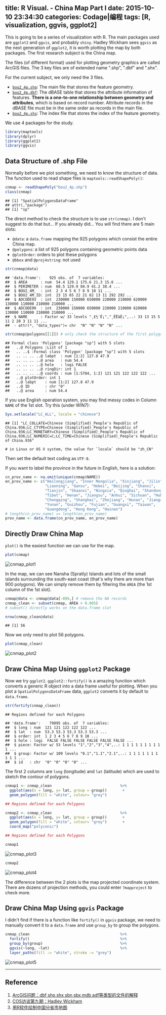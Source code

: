 title: R Visual. - China Map Part I
date: 2015-10-10 23:34:30
categories: Codage|编程
tags: [R, visualization, ggvis, ggplot2]
---

This is going to be a series of visualization with R. The main packages used are `ggplot2` and `ggvis`, and probably `shiny`. Hadley Wickham sees `ggvis` as the next generation of `ggplot2`, it is worth plotting the map by both packages. The first research subject is the China map.

The files (of different format) used for plotting geometry graphics are called ArcGIS files. The 3 key files are of extended name ".shp", ".dbf" and ".shx".

<!-- more -->

For the current subject, we only need the 3 files.

-   [`bou2_4p.shp`](http://note.youdao.com/share/?id=1d7447acad7976a355d795f1dea6abbf&type=note): The main file that stores the feature geometry.
-   [`bou2_4p.dbf`](http://note.youdao.com/share/?id=ea75b3342d26a4b93def35635899d8dd&type=note): The dBASE table that stores the attribute information of features. **There is a one-to-one relationship between geometry and attributes**, which is based on record number. Attribute records in the dBASE file must be in the same order as records in the main file.
-   [`bou2_4p.shx`](http://note.youdao.com/share/?id=3d1e0c02ab9cde35125880a6e440e9c2&type=note): The index file that stores the index of the feature geometry.

We use 4 packages for the study.

``` r
library(maptools)
library(dplyr)
library(ggplot2)
library(ggvis)
```

Data Structure of .shp File
---------------------------

Normally before we plot something, we need to know the structure of data. The function used to read shape files is `maptools::readShapePoly()`:

``` r
cnmap <- readShapePoly("bou2_4p.shp")
class(cnmap)
```

    ## [1] "SpatialPolygonsDataFrame"
    ## attr(,"package")
    ## [1] "sp"

The direct method to check the structure is to use `str(cnmap)`. I don't suggest to do that but... If you already did... You will find there are 5 main slots:

-   `@data`: a `data.frame` mapping the 925 polygons which consist the
    entire China map.
-   `@polygons`: a list of 925 polygons containing geometric points data
-   `@plotOrder`: orders to plot these polygons
-   `@bbox` and `@proj4string`: not used

``` r
str(cnmap@data)
```

    ## 'data.frame':    925 obs. of  7 variables:
    ##  $ AREA      : num  54.4 129.1 175.6 21.3 15.6 ...
    ##  $ PERIMETER : num  68.5 129.9 84.9 41.2 38.4 ...
    ##  $ BOU2_4M_  : int  2 3 4 5 6 7 8 9 10 11 ...
    ##  $ BOU2_4M_ID: int  23 15 65 22 21 62 13 11 292 292 ...
    ##  $ ADCODE93  : int  230000 150000 650000 220000 210000 620000 130000 110000 210000 210000 ...
    ##  $ ADCODE99  : int  230000 150000 650000 220000 210000 620000 130000 110000 210000 210000 ...
    ##  $ NAME      : Factor w/ 33 levels "¸£½¨Ê¡","¸ÊËàÊ¡",..: 33 13 15 5 11 2 28 3 11 11 ...
    ##  - attr(*, "data_types")= chr  "N" "N" "N" "N" ...

``` r
str(cnmap@polygons[[1]]) # only check the structure of the first polygon
```

    ## Formal class 'Polygons' [package "sp"] with 5 slots
    ##   ..@ Polygons :List of 1
    ##   .. ..$ :Formal class 'Polygon' [package "sp"] with 5 slots
    ##   .. .. .. ..@ labpt  : num [1:2] 127.8 47.9
    ##   .. .. .. ..@ area   : num 54.4
    ##   .. .. .. ..@ hole   : logi FALSE
    ##   .. .. .. ..@ ringDir: int 1
    ##   .. .. .. ..@ coords : num [1:5784, 1:2] 121 121 122 122 122 ...
    ##   ..@ plotOrder: int 1
    ##   ..@ labpt    : num [1:2] 127.8 47.9
    ##   ..@ ID       : chr "0"
    ##   ..@ area     : num 54.4

If you use English operation system, you may find messy codes in Column `NAME` of the 1st slot. Try this (under WIN7):

``` r
Sys.setlocale("LC_ALL", locale = "chinese")
```

    ## [1] "LC_COLLATE=Chinese (Simplified)_People's Republic of China.936;LC_CTYPE=Chinese (Simplified)_People's Republic of China.936;LC_MONETARY=Chinese (Simplified)_People's Republic of China.936;LC_NUMERIC=C;LC_TIME=Chinese (Simplified)_People's Republic of China.936"

    # in Linux or OS X system, the value for `locale` should be "zh_CN"

Then set the default text coding as `UTF-8`.

If you want to label the province in the future in English, here is a solution:

``` r
cn_prov_name <- na.omit(unique(cnmap$NAME))
en_prov_name <- c("Heilongjiang", "Inner Mongolia", "Xinjiang", "Jilin",
                  "Liaoning", "Gansu", "Hebei", "Beijing", "Shanxi",
                  "Tianjin", "Shaanxi", "Ningxia", "Qinghai", "Shandong",
                  "Tibet", "Henan", "Jiangsu", "Anhui", "Sichuan", "Hubei",
                  "Chongqing", "Shanghai", "Zhejiang", "Hunan", "Jiangxi",
                  "Yunan", "Guizhou", "Fujian", "Guangxi", "Taiwan", 
                  "Guangdong", "Hong Kong", "Hainan")
# length(cn_prov_name) == length(en_prov_name)
prov_name <- data.frame(cn_prov_name, en_prov_name)
```

Directly Draw China Map
-----------------------

`plot()` is the easiest function we can use for the map.

``` r
plot(cnmap)
```

![cnmap_plot1](http://7xndoy.com1.z0.glb.clouddn.com/vis-1-plot1.png)

In the map, we can see Nansha (Spratly) Islands and lots of the small islands surrounding the south-east coast (that's why there are more than 900 polygons). We can simply remove them by filtering the `AREA` (the 1st column of the 1st slot).

``` r
cnmap@data <- cnmap@data[-899,] # remove the NA records
cnmap_clean <- subset(cnmap, AREA > 0.005) 
# subset() directly works on the data.frame slot

nrow(cnmap_clean@data)
```

    ## [1] 56

Now we only need to plot 56 polygons.

``` r
plot(cnmap_clean)
```

![cnmap_plot2](http://7xndoy.com1.z0.glb.clouddn.com/vis-1-plot2.png)

Draw China Map Using `ggplot2` Package
--------------------------------------

Now we try `ggplot2`. `ggplot2::fortify()` is a amazing function which converts a generic R object into a data frame useful for plotting. When you plot a `SpatialPolygonsDataFrame` data, `ggplot2` converts it by default to `data.frame`.

``` r
str(fortify(cnmap_clean))
```

    ## Regions defined for each Polygons

    ## 'data.frame':    79095 obs. of  7 variables:
    ##  $ long : num  121 121 122 122 122 ...
    ##  $ lat  : num  53.3 53.3 53.3 53.3 53.3 ...
    ##  $ order: int  1 2 3 4 5 6 7 8 9 10 ...
    ##  $ hole : logi  FALSE FALSE FALSE FALSE FALSE FALSE ...
    ##  $ piece: Factor w/ 53 levels "1","2","3","4",..: 1 1 1 1 1 1 1 1 1 1 ...
    ##  $ group: Factor w/ 109 levels "0.1","1.1","2.1",..: 1 1 1 1 1 1 1 1 1 1 ...
    ##  $ id   : chr  "0" "0" "0" "0" ...

The first 2 columns are `long` (longitude) and `lat` (latitude) which are used to sketch the contour of polygons.

``` r
cnmap1 <- cnmap_clean                               %>%
  ggplot(aes(x = long, y= lat, group = group))       +
  geom_polygon(fill = "white", colour= "grey")

## Regions defined for each Polygons

cnmap2 <- cnmap_clean                               %>%
  ggplot(aes(x = long, y= lat, group = group))       +
  geom_polygon(fill = "white", colour= "grey")       +
  coord_map("polyconic")

## Regions defined for each Polygons

cnmap1
```

![cnmap_plot3](http://7xndoy.com1.z0.glb.clouddn.com/vis-1-plot3.png)

``` r
cnmap2
```

![cnmap_plot4](http://7xndoy.com1.z0.glb.clouddn.com/vis-1-plot4.png)

The difference between the 2 plots is the map projected coordinate system. There are dozens of projection methods, you could enter `?mapproject` to check more.

Draw China Map Using `ggvis` Package
------------------------------------

I didn't find if there is a function like `fortify()` in `ggvis` package, we need to manually convert it to a `data.frame` and use `group_by` to group the polygons.

``` r
cnmap_clean                                         %>%
  fortify()                                         %>%
  group_by(group)                                   %>%
  ggvis(~long, ~lat)                                %>%
  layer_paths(fill := "white", stroke := "grey")
```

![cnmap_plot5](http://7xndoy.com1.z0.glb.clouddn.com/vis-1-plot5.png)

------------------------------------------------------------------------

Reference
---------

1.  [ArcGIS问题：dbf shp shx sbn sbx mdb adf等类型的文件的解释](http://gisman.blog.163.com/blog/static/34493388201022254341339/)
2.  [COS访谈第九期：Hadley Wickham](http://cos.name/2013/09/a-conversation-with-hadley-wickham/)
3.  [用R软件绘制中国分省市地图](http://cos.name/2009/07/drawing-china-map-using-r/)
